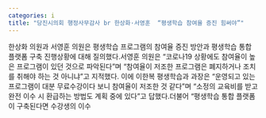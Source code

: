 ```yaml
---
categories: i
title: "당진시의회 행정사무감사 br 한상화·서영훈  “평생학습 참여율 증진 힘써야”"
---
```

한상화 의원과 서영훈 의원은 평생학습 프로그램의 참여율 증진 방안과 평생학습 통합 플랫폼 구축 진행상황에 대해 질의했다.서영훈 의원은 “코로나19 상황에도 참여율이 높은 프로그램이 있던 것으로 파악된다”며 “참여율이 저조한 프로그램은 폐지하거나 조치를 취해야 하는 것 아니냐”고 지적했다. 이에 이한복 평생학습과 과장은 “운영되고 있는 프로그램이 대분 무료수강이다 보니 참여율이 저조한 것 같다”며 “소정의 교육비를 받고 완전 이수 시 환급하는 방법도 계획 중에 있다”고 답했다.더불어 “평생학습 통합 플랫폼이 구축된다면 수강생의 이수